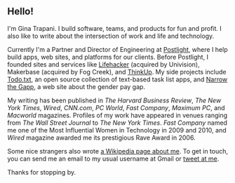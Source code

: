 ## Hello!

I'm Gina Trapani. I build software, teams, and products for fun and profit. I also like to write about the intersection of work and life and technology.

Currently I'm a Partner and Director of Engineering at [Postlight](https://postlight.com), where I help build apps, web sites, and platforms for our clients. Before Postlight, I founded sites and services like [Lifehacker](http://lifehacker.com) (acquired by Univision), Makerbase (acquired by Fog Creek), and [ThinkUp](http://www.nytimes.com/2015/01/01/technology/personaltech/thinkup-helps-the-social-network-user-see-the-online-self.html?_r=0). My side projects include [Todo.txt](http://todotxt.org), an open source collection of text-based task list apps, and [Narrow the Gapp](http://narrowthegapp.com), a web site about the gender pay gap.

My writing has been published in _The Harvard Business Review_, _The New York Times_, _Wired_, _CNN.com_, _PC World_, _Fast Company_, _Maximum PC_, and _Macworld_ magazines. Profiles of my work have appeared in venues ranging from _The Wall Street Journal_ to _The New York Times_. _Fast Company_ named me one of the Most Influential Women in Technology in 2009 and 2010, and _Wired_ magazine awarded me its prestigious Rave Award in 2006.

Some nice strangers also wrote [a Wikipedia page about me](http://en.wikipedia.org/wiki/Gina_Trapani). To get in touch, you can send me an email to my usual username at Gmail or [tweet at me](http://twitter.com/ginatrapani).

Thanks for stopping by.

